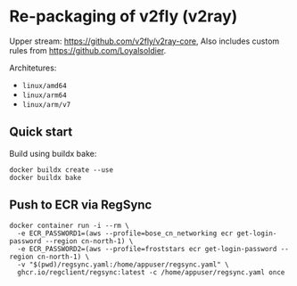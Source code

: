 # Re-packaging of v2fly (v2ray)

Upper stream: https://github.com/v2fly/v2ray-core,
Also includes custom rules from https://github.com/Loyalsoldier.

Architetures:

- `linux/amd64`
- `linux/arm64`
- `linux/arm/v7`

## Quick start

Build using buildx bake:

```shell
docker buildx create --use
docker buildx bake
```

## Push to ECR via RegSync

```shell
docker container run -i --rm \
  -e ECR_PASSWORD1=(aws --profile=bose_cn_networking ecr get-login-password --region cn-north-1) \
  -e ECR_PASSWORD2=(aws --profile=froststars ecr get-login-password --region cn-north-1) \
  -v "$(pwd)/regsync.yaml:/home/appuser/regsync.yaml" \
  ghcr.io/regclient/regsync:latest -c /home/appuser/regsync.yaml once
```
